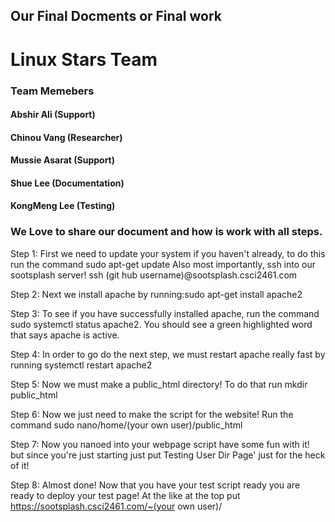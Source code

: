 ## Our Final Docments or Final work

# Linux Stars Team

### Team Memebers
#### Abshir Ali (Support)
#### Chinou Vang (Researcher)
#### Mussie Asarat (Support)
#### Shue Lee (Documentation)
#### KongMeng Lee (Testing)

### We Love to share our document and how is work with all steps.
Step 1:
First we need to update your system if you haven't already, to do this run the command sudo apt-get update
Also most importantly, ssh into our sootsplash server! ssh (git hub username)@sootsplash.csci2461.com


Step 2:
Next we install apache by running:sudo apt-get install apache2


Step 3:
To see if you have successfully installed apache, run the command sudo systemctl status apache2. You should see a green highlighted word that says apache is active.


Step 4:
In order to go do the next step, we must restart apache really fast by running systemctl restart apache2


Step 5:
Now we must make a public_html directory! To do that run mkdir public_html


Step 6:
Now we just need to make the script for the website! Run the command sudo nano/home/(your own user)/public_html


Step 7:
Now you nanoed into your webpage script have some fun with it! but since you're just starting just put Testing User Dir Page' just for the heck of it!


Step 8:
Almost done! Now that you have your test script ready you are ready to deploy your test page! At the like at the top put https://sootsplash.csci2461.com/~(your own user)/

